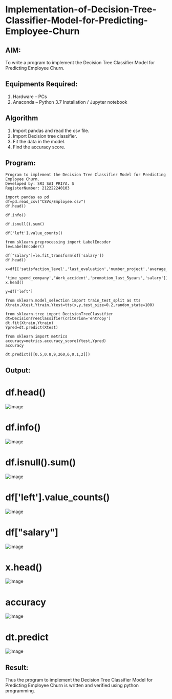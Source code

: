 # Implementation-of-Decision-Tree-Classifier-Model-for-Predicting-Employee-Churn

## AIM:
To write a program to implement the Decision Tree Classifier Model for Predicting Employee Churn.

## Equipments Required:
1. Hardware – PCs
2. Anaconda – Python 3.7 Installation / Jupyter notebook

## Algorithm
1. Import pandas and read the csv file.
2. Import Decision tree classifier.
3. Fit the data in the model.
4. Find the accuracy score.

## Program:
```
Program to implement the Decision Tree Classifier Model for Predicting Employee Churn.
Developed by: SRI SAI PRIYA. S
RegisterNumber: 212222240103
```
```
import pandas as pd
df=pd.read_csv("CSVs/Employee.csv")
df.head()

df.info()

df.isnull().sum()

df['left'].value_counts()

from sklearn.preprocessing import LabelEncoder
le=LabelEncoder()

df["salary"]=le.fit_transform(df['salary'])
df.head()

x=df[['satisfaction_level','last_evaluation','number_project','average_montly_hours',
      'time_spend_company','Work_accident','promotion_last_5years','salary']]
x.head()

y=df['left']

from sklearn.model_selection import train_test_split as tts
Xtrain,Xtest,Ytrain,Ytest=tts(x,y,test_size=0.2,random_state=100)
```
```
from sklearn.tree import DecisionTreeClassifier
dt=DecisionTreeClassifier(criterion='entropy')
dt.fit(Xtrain,Ytrain)
Ypred=dt.predict(Xtest)

from sklearn import metrics
accuracy=metrics.accuracy_score(Ytest,Ypred)
accuracy

dt.predict([[0.5,0.8,9,260,6,0,1,2]])
```
## Output:
# df.head()

![image](https://github.com/SriSaiPriyaSenthilvel/Implementation-of-Decision-Tree-Classifier-Model-for-Predicting-Employee-Churn/assets/119475702/fd0d5932-db99-4661-8351-783f16f7b2b6)

# df.info()

![image](https://github.com/SriSaiPriyaSenthilvel/Implementation-of-Decision-Tree-Classifier-Model-for-Predicting-Employee-Churn/assets/119475702/0d6a665c-2a72-4a01-8942-ffb7f51ecc88)

# df.isnull().sum()

![image](https://github.com/SriSaiPriyaSenthilvel/Implementation-of-Decision-Tree-Classifier-Model-for-Predicting-Employee-Churn/assets/119475702/1ed9fd0e-74f5-4f12-9090-aecfec1691a5)

# df['left'].value_counts()

![image](https://github.com/SriSaiPriyaSenthilvel/Implementation-of-Decision-Tree-Classifier-Model-for-Predicting-Employee-Churn/assets/119475702/c516a753-3974-4eed-83ef-4037b2da2c18)

# df["salary"]

![image](https://github.com/SriSaiPriyaSenthilvel/Implementation-of-Decision-Tree-Classifier-Model-for-Predicting-Employee-Churn/assets/119475702/9a3a576c-9744-4e2a-9920-d30c5668a869)

# x.head()

![image](https://github.com/SriSaiPriyaSenthilvel/Implementation-of-Decision-Tree-Classifier-Model-for-Predicting-Employee-Churn/assets/119475702/524530c7-51da-42d5-8ad9-84129a408763)

# accuracy

![image](https://github.com/SriSaiPriyaSenthilvel/Implementation-of-Decision-Tree-Classifier-Model-for-Predicting-Employee-Churn/assets/119475702/f58bba59-1eec-448b-9353-2645be87c63f)

# dt.predict

![image](https://github.com/SriSaiPriyaSenthilvel/Implementation-of-Decision-Tree-Classifier-Model-for-Predicting-Employee-Churn/assets/119475702/086b157b-4b1c-41f8-a704-17067753f9c6)


## Result:
Thus the program to implement the  Decision Tree Classifier Model for Predicting Employee Churn is written and verified using python programming.
